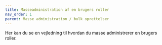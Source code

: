 ```yaml
---
title: Masseadministration af en brugers roller
nav_order: 1
parent: Masse administration / bulk oprettelser
---
```

Her kan du se en vejledning til hvordan du masse administrerer en brugers roller.
